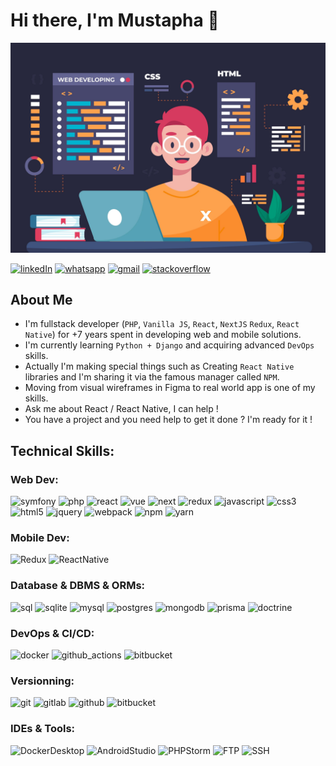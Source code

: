 # Hi there, I'm Mustapha 👋
[![Banner](https://github.com/mustapha-ghlissi/mustapha-ghlissi/blob/ac52bd395968b543254c7ba7b2b63e4ea3eb4d4a/banner.jpg "Banner")](https://github.com/mustapha-ghlissi/mustapha-ghlissi/blob/ac52bd395968b543254c7ba7b2b63e4ea3eb4d4a/banner.jpg "Banner")

[![linkedIn](https://img.shields.io/badge/Linkedin-blue?logo=linkedin)](https://www.linkedin.com/in/mustapha-ghlissi)
[![whatsapp](https://img.shields.io/badge/WhatsApp-white?logo=whatsapp)](https://wa.me/21693840804)
[![gmail](https://img.shields.io/badge/Gmail-white?logo=gmail)](mailto://ghlissi.mustapha@gmail.com)
[![stackoverflow](https://img.shields.io/badge/Stackoverflow-white?logo=stackoverflow)](https://stackoverflow.com/users/4957086/mustapha-ghlissi)

## About Me
- I'm fullstack developer (`PHP`, `Vanilla JS`, `React`, `NextJS` `Redux`, `React Native`) for +7 years spent in developing web and mobile solutions. <br/>
- I'm currently learning `Python + Django` and acquiring advanced `DevOps` skills. <br />
- Actually I'm making special things such as Creating `React Native` libraries and I'm sharing it via the famous manager called `NPM`. <br/>
- Moving from visual wireframes in Figma to real world app is one of my skills.<br />
- Ask me about React / React Native, I can help !<br/>
- You have a project and you need help to get it done ? I'm ready for it !

## Technical Skills:

### Web Dev:
![symfony](https://img.shields.io/badge/Symfony-black?logo=symfony)
![php](https://img.shields.io/badge/PHP-white?logo=php)
![react](https://img.shields.io/badge/React-white?logo=react)
![vue](https://img.shields.io/badge/Vue-white?logo=vue.js)
![next](https://img.shields.io/badge/NextJS-black?logo=next.js)
![redux](https://img.shields.io/badge/Redux-764abc?logo=redux)
![javascript](https://img.shields.io/badge/Javascript-white?logo=javascript)
![css3](https://img.shields.io/badge/CSS3-blue?logo=css3)
![html5](https://img.shields.io/badge/HTML5-white?logo=html5)
![jquery](https://img.shields.io/badge/jQuery-blue?logo=jquery)
![webpack](https://img.shields.io/badge/WebPack-white?logo=webpack)
![npm](https://img.shields.io/badge/NPM-blue?logo=npm)
![yarn](https://img.shields.io/badge/Yarn-white?logo=yarn)

### Mobile Dev:
![Redux](https://img.shields.io/badge/redux-764abc?logo=redux)
![ReactNative](https://img.shields.io/badge/React_Native-white?logo=react)

### Database & DBMS & ORMs:
![sql](https://img.shields.io/badge/SQL-white?logo=sql)
![sqlite](https://img.shields.io/badge/SQLite-black?logo=sqlite)
![mysql](https://img.shields.io/badge/MySQL-white?logo=mysql)
![postgres](https://img.shields.io/badge/Postgres-white?logo=postgresql)
![mongodb](https://img.shields.io/badge/MongoDB-white?logo=mongoDB)
![prisma](https://img.shields.io/badge/Prisma-5a67d8?logo=prisma)
![doctrine](https://img.shields.io/badge/Doctrine-white?logo=doctrine)

### DevOps & CI/CD:
![docker](https://img.shields.io/badge/Docker-white?logo=docker)
![github_actions](https://img.shields.io/badge/Github_Actions-black?logo=github)
![bitbucket](https://img.shields.io/badge/Bitbucket_Pipelines-black?logo=bitbucket)

### Versionning:
![git](https://img.shields.io/badge/Git-white?logo=git)
![gitlab](https://img.shields.io/badge/Gitlab-white?logo=gitlab)
![github](https://img.shields.io/badge/Github-black?logo=github)
![bitbucket](https://img.shields.io/badge/Bitbucket-black?logo=bitbucket)

### IDEs & Tools:
![DockerDesktop](https://img.shields.io/badge/Docker_Desktop-white?logo=docker)
![AndroidStudio](https://img.shields.io/badge/Android_Studio-white?logo=androidstudio)
![PHPStorm](https://img.shields.io/badge/PHPStorm-blue?logo=phpstorm)
![FTP](https://img.shields.io/badge/FTP-white?logo=ftp)
![SSH](https://img.shields.io/badge/SSH-white?logo=ssh)


